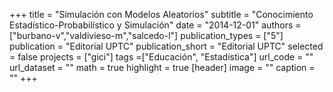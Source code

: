 +++
title = "Simulación con Modelos Aleatorios"
subtitle = "Conocimiento Estadístico-Probabilístico y Simulación"
date = "2014-12-01"
authors = ["burbano-v","valdivieso-m","salcedo-l"]
publication_types = ["5"]
publication = "Editorial UPTC"
publication_short = "Editorial UPTC"
selected = false
projects = ["gici"]
tags =["Educación", "Estadística"]
url_code = ""
url_dataset = ""
math = true
highlight = true
[header]
image = ""
caption = ""
+++
